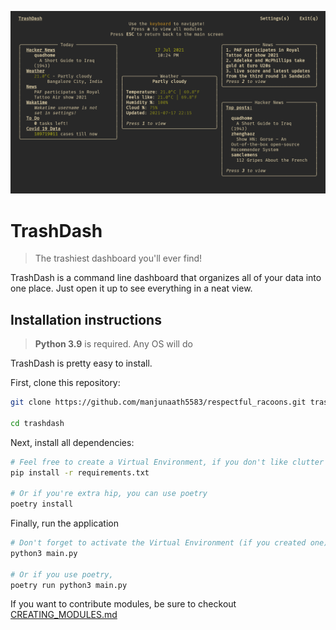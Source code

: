 ![Screenshot](ss.png)

# TrashDash

> The trashiest dashboard you'll ever find!

TrashDash is a command line dashboard that organizes all of your data into one place. Just open it up to see everything in a neat view.

## Installation instructions

> **Python 3.9** is required. Any OS will do

TrashDash is pretty easy to install.

First, clone this repository:
```bash
git clone https://github.com/manjunaath5583/respectful_racoons.git trashdash

cd trashdash
```

Next, install all dependencies:
```bash
# Feel free to create a Virtual Environment, if you don't like clutter
pip install -r requirements.txt

# Or if you're extra hip, you can use poetry
poetry install
```

Finally, run the application
```bash
# Don't forget to activate the Virtual Environment (if you created one)
python3 main.py

# Or if you use poetry,
poetry run python3 main.py
```

If you want to contribute modules, be sure to checkout [CREATING_MODULES.md](https://github.com/manjunaath5583/respectful_racoons/blob/main/CREATING_MODULES.md)
